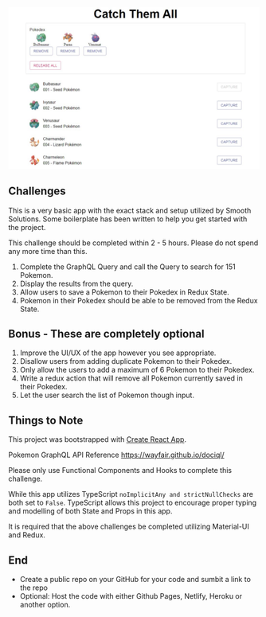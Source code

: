 ![Screenshot of app](https://github.com/GreenSaverEnergy/ss-test/blob/master/catch-them-all.jpg)

## Challenges

This is a very basic app with the exact stack and setup utilized by Smooth Solutions. Some boilerplate has been written to help you get started with the project.

This challenge should be completed within 2 - 5 hours. Please do not spend any more time than this.

1. Complete the GraphQL Query and call the Query to search for 151 Pokemon.
2. Display the results from the query.
3. Allow users to save a Pokemon to their Pokedex in Redux State.
4. Pokemon in their Pokedex should be able to be removed from the Redux State.

## Bonus - These are completely optional

1. Improve the UI/UX of the app however you see appropriate.
2. Disallow users from adding duplicate Pokemon to their Pokedex.
3. Only allow the users to add a maximum of 6 Pokemon to their Pokedex.
4. Write a redux action that will remove all Pokemon currently saved in their Pokedex.
5. Let the user search the list of Pokemon though input.

## Things to Note

This project was bootstrapped with [Create React App](https://github.com/facebook/create-react-app).

Pokemon GraphQL API Reference https://wayfair.github.io/dociql/

Please only use Functional Components and Hooks to complete this challenge.

While this app utilizes TypeScript `noImplicitAny and strictNullChecks` are both set to `False`. TypeScript allows this project to encourage proper typing and modelling of both State and Props in this app.

It is required that the above challenges be completed utilizing Material-UI and Redux.

## End

- Create a public repo on your GitHub for your code and sumbit a link to the repo
- Optional: Host the code with either Github Pages, Netlify, Heroku or another option.
